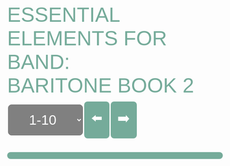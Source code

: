   <head>
  <style>
    img {
      height: auto;
      width: 100%;
      display: inline-block;
      margin-bottom: 0.5rem;
    }
    select {
      color: white;
      background-color: gray;
      font-family: arial;
      font-size: 2rem;
      border-radius: 0.5rem;
      height: 4.5rem;
      text-align: center;
      margin: 0.1rem;
    }
    #top {
      margin-bottom: 0.5rem;
      font-family: arial;
      font-size: 3rem;
      color: #75ab9a;
    }
    #exercises {
      display:flex;
      align-items: center;
      font-family: arial;
      font-size: 3rem;
    }
    #numberSelect {
      display: flex;
      flex-wrap: wrap;
      align-content: space-between;
    }
    #numberButton {
      font-family:Arial, Helvetica, sans-serif;
      font-size: 2rem;
      border-radius: 0.5rem;
      background-color: #75ab9a;
      color: white;
      padding: 1rem;
      margin: 0.1rem;
      text-decoration: none;
    }
    #transport {
      display: flex;
      align-items:center;
      flex-wrap: wrap;
    }
    #audioControl {
      display: flex;
      flex-wrap: wrap;
      align-items:center;
      margin-right:3rem;
    }
    #nav {
      display: flex;
    }
    #navButton {
      cursor: pointer;
      font-size: 2rem;
      border-radius: 0.5rem;
      background-color: #75ab9a;
      color: white;
      padding: 1rem;
      margin: 0.1rem;
      text-decoration: none;
    }
    #pad {
      height: 1440px;
    }
  </style>
</head>
<body onload="selectFunction()">
  <div id="top" style="font-family:Arial, Helvetica, sans-serif">ESSENTIAL ELEMENTS FOR BAND:<br>BARITONE BOOK 2</div>
    <div id="exercises">
    <select id="exerciseSelect" onchange="selectFunction()">
    <option>1-10</option>
    <option>11-19</option>
    <option>20-31</option>
    <option>32-43</option>
    <option>44-55</option>
    <option>56-62</option>
    <option>63-74</option>
    <option>75-86</option>
    <option>87-99</option>
    <option>100-106</option>
    <option>107-115</option>
    <option>116-126</option>
    <option>127-133</option>
    <option>134-143</option>
    <option>144-150</option>
    <option>151-153</option>
    <optgroup label="Chorales">
    <option>154-158</option>
    </optgroup>
    <optgroup label="Major Scales">
    <option>159-162</option>
    <option>163-166</option>
    <option>167-170</option>
    <option>171-174</option>
    <option>175-178</option>
    </optgroup>
    <optgroup label="G, C, D Minor Scales">
    <option>179-184</option>
    </optgroup>
    <optgroup label="Chromatic Scales">
    <option>185-186</option>
    </optgroup>
    <optgroup label="Individual Study">
    <option>187-198</option>
    </optgroup>
    <optgroup label="Solo">
    <option>199-200</option>
    </optgroup>
    </select>
    <div id="navButton" onclick="pagePrevious(); selectFunction();">⬅️</div>
    <div id="navButton" onclick="pageNext(); selectFunction();">➡️</div>
    </div>
      <br>
  <div id="numberSelect"></div>
  <hr style="height:1rem;
  border-radius:0.5rem;
  background-color:#75ab9a;
  border-style:none;">
  <div id="music"></div>
  <div id="pad"></div>

  <script>
    //BUTTONS//
    function pagePrevious() {
      var x = 
      document.getElementById("exerciseSelect").selectedIndex;
      document.getElementById("exerciseSelect").selectedIndex = x - 1;
      }
    function pageNext() {
      var x = 
      document.getElementById("exerciseSelect").selectedIndex;
      document.getElementById("exerciseSelect").selectedIndex = x + 1;
      }
    //PLAY//
    function audioPlay(id) {
      var z = document.getElementById(id);
      z.play();
      }
    //RESTART//
    function audioRestart(id) {
      var y = document.getElementById(id);   
      y.currentTime=0;
      y.pause();
      }
    //PLAYBACKRATE//
    //Needed '' in function call to read as id//
    function audioRate(l,m) {
      var r = document.getElementById(l);
      var v = document.getElementById(m).value;
      r.playbackRate = v;
    }
    //LOOP//
    const aud_dir = "https://e2-assets.s3.us-west-1.amazonaws.com/";
    const aud_name = "E2BT"
    const aud_path = `${aud_dir}${aud_name}`;
    const img_dir = "https://www.essentialelementsinteractive.com/EESONGS/Graphics/"
    const img_name = "B2BarTC2";
    const img_path = `${img_dir}${img_name}`;

    function selectFunction() {
     let text1 = "";
     let text2 = "";
     var x = document.getElementById("exerciseSelect").value;
     const myArray = x.split("-");
     var i = myArray[0];
     var num = myArray[1];
     for (; i <= num; i++) 
        {
         if (i < 10) {
         zero = "00";
        } else if (i < 100) {
         zero = "0";
        } else {
         zero = "";
        }
        var img = "<img id=exercise" + i + " src=" + img_path + zero + i + ".jpg>";
        var play = "<a id=navButton onclick=audioPlay(" + i + ")>▶️</a>"
        var aud = "<audio id=" + i + " preload='none'><source src=" +  aud_path + i + ".mp3></audio><a id=navButton onclick=audioRestart(" + i + ")>🔃</a>";
        var rate = "<select id=pbr" + i + " onchange=audioRate(" + i + ",'pbr" + i + "')><option value='0.5' >x0.5</option><option value='0.75'>x0.75</option><option value='1' selected>x1</option></select>";
        var top = "<a id=navButton href=#top>🔝</a>";
        var exP = "<a id=navButton href=#exercise" + (i - 1) + ">⬅️</a>";
        var exN = "<a id=navButton href=#exercise" + (i - -1) + ">➡️</a>";
        var line = "<hr style=height:1rem;border-radius:0.5rem;background-color:#75ab9a;border-style:none;>"
        text1 += img + "<div id=transport><div id=audioControl>" + play + aud + rate + "</div><div id=nav>" + top + exP + exN + "</div></div>" + "<br>" + line;
        text2 += "<a id=numberButton href=#exercise" + i + "> " + i + "</a>"
      }
       document.getElementById("music").innerHTML = text1;
       document.getElementById("numberSelect").innerHTML = text2;
     }
  </script>
  </body>
